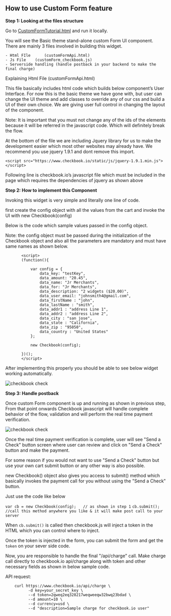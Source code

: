 How to use Custom Form feature 
------

 **Step 1: Looking at the files structure**

   Go to [CustomFormTutorial.html][2] and run it locally.


   You will see the Basic theme stand-alone custom Form UI component. There are mainly 3 files involved in building this widget.
   
    - Html FIle      (customFormApi.html)
    - Js File    (customForm_checkbook.js)
    - Serverside handling (handle postback in your backend to make the final charge)  
   

   Explaining Html File      (customFormApi.html)
   
   This file basically includes html code which builds below component’s User Interface. For now this is the basic theme we have gone with, but user can change the UI theme and add classes to override any of our css and build a UI of their own choice. We are giving user full control in changing the layout of the component.
   
   Note: It is important that you must not change any of the ids of the elements because it will be referred in the javascript code. Which will definitely break the flow.
   
   At the bottom of the file we are including Jquery library for us to make the development easier which most other websites may already have. We recommend you use jquery 1.9.1 and dont remove this import. 
   
   `<script src="https://www.checkbook.io/static/js/jquery-1.9.1.min.js"></script>`
   
   
   Following line is checkbook.io’s javascript file which must be included in the page which requires the dependencies of jquery as shown above
   
   <script src="https://www.checkbook.io/static/api/customForm_checkbook.js"></script>


 **Step 2: How to implement this Component**

   Invoking this widget is very simple and literally one line of code.
   
   first create the config object with all the values from the cart and invoke the UI with new Checkbook(config)
   
   Below is the code which sample values passed in the config object.
   
   Note: the config object must be passed during the initialization of the Checkbook object and also all the parameters are mandatory and must have same names as shown below.
   
   
           <script>
           (function(){
               
               var config = {
                   data_key: "testKey",
                   data_amount: "20.45",
                   data_name: "Jr Merchants",
                   data_for: "Jr Merchants",
                   data_description: "2 widgets ($20.00)",
                   data_user_email: "johnsmith4@gmail.com",
                   data_firstName : "john",
                   data_lastName : "smith",
                   data_addr1 : "address Line 1",
                   data_addr2 : "address Line 2",
                   data_city : "san jose",
                   data_state : "California",
                   data_zip : "95050",
                   data_country : "United States"
               };
               
               new Checkbook(config);
               
           })();
           </script>
   
   
   
   After implementing this properly you should be able to see below widget working automatically.


![checkbook check][1]


 **Step 3: Handle postback**

Once custom Form component is up and running as shown in previous step, From that point onwards Checkbook javascript will handle complete behavior of the flow, validation and will perform the real time payment verification.

![checkbook check][3]


Once the real time payment verification is complete, user will see "Send a Check" button screen where user can review and click on "Send a Check" button and make the payment. 

For some reason if you would not want to use "Send a Check" button but use your own cart submit button or any other way is also possible.

new Checkbook() object also gives you access to submit() method which basically invokes the payment call for you without using the "Send a Check" button.

Just use the code like below

`var cb = new Checkbook(config);   // as shown in step 1`
`cb.submit();     //call this method anywhere you like & it will make post call to your server`


When `cb.submit()` is called then checkbook.js will inject a token in the HTML which you can control where to inject.

Once the token is injected in the form, you can submit the form and get the `token` on your sever side code.

Now, you are responsible to handle the final "/api/charge" call. Make charge call directly to checkbook.io api/charge along with token and other necessary fields as shown in below sample code.
    
API request:

        curl https://www.checkbook.io/api/charge \ 
              -d key=your_secret_key \ 
              --d token=2qweq2eq328217weqweeqw32bwq23bdad \
              --d amount=10 \ 
              --d currency=usd \ 
              --d "description=Sample charge for checkbook.io user"




  [1]: http://i.stack.imgur.com/X5C54.png
  [2]: https://github.com/checkbookio/api/blob/master/CustomFormTutorial.html   
  [3]: http://i.imgur.com/hB9F0wu.png
